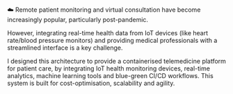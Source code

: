 ☁️ Remote patient monitoring and virtual consultation have become increasingly popular, particularly post-pandemic.

However, integrating real-time health data from IoT devices (like heart rate/blood pressure monitors) and providing medical professionals with a streamlined interface is a key challenge.

I designed this architecture to provide a containerised telemedicine platform for patient care, by integrating IoT health monitoring devices, real-time analytics, machine learning tools and blue-green CI/CD workflows. This system is built for cost-optimisation, scalability and agility.
